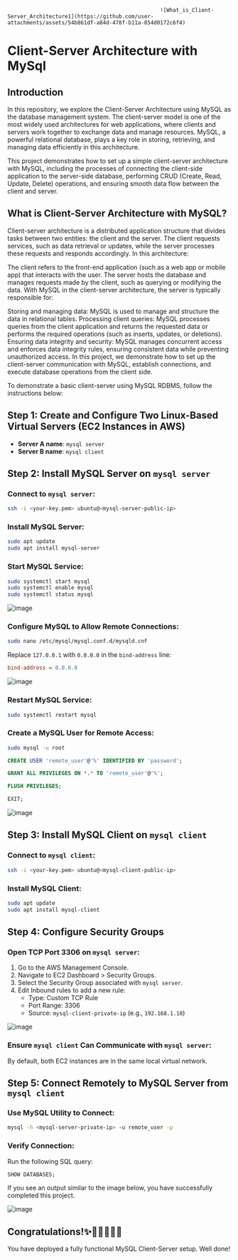                                                     ![What_is_Client-Server_Architecture1](https://github.com/user-attachments/assets/54b861df-a84d-478f-b11a-854d0172c6f4)

# Client-Server Architecture with MySql
## Introduction

In this repository, we explore the Client-Server Architecture using MySQL as the database management system. The client-server model is one of the most widely used architectures for web applications, where clients and servers work together to exchange data and manage resources. MySQL, a powerful relational database, plays a key role in storing, retrieving, and managing data efficiently in this architecture.

This project demonstrates how to set up a simple client-server architecture with MySQL, including the processes of connecting the client-side application to the server-side database, performing CRUD (Create, Read, Update, Delete) operations, and ensuring smooth data flow between the client and server.

## What is Client-Server Architecture with MySQL?
Client-server architecture is a distributed application structure that divides tasks between two entities: the client and the server. The client requests services, such as data retrieval or updates, while the server processes these requests and responds accordingly. In this architecture:

The client refers to the front-end application (such as a web app or mobile app) that interacts with the user.
The server hosts the database and manages requests made by the client, such as querying or modifying the data.
With MySQL in the client-server architecture, the server is typically responsible for:

Storing and managing data: MySQL is used to manage and structure the data in relational tables.
Processing client queries: MySQL processes queries from the client application and returns the requested data or performs the required operations (such as inserts, updates, or deletions).
Ensuring data integrity and security: MySQL manages concurrent access and enforces data integrity rules, ensuring consistent data while preventing unauthorized access.
In this project, we demonstrate how to set up the client-server communication with MySQL, establish connections, and execute database operations from the client side.



To demonstrate a basic client-server using MySQL RDBMS, follow the instructions below:

## Step 1: Create and Configure Two Linux-Based Virtual Servers (EC2 Instances in AWS)

- **Server A name**: `mysql server`
- **Server B name**: `mysql client`

## Step 2: Install MySQL Server on `mysql server`

### Connect to `mysql server`:

```sh
ssh -i <your-key.pem> ubuntu@<mysql-server-public-ip>
```

### Install MySQL Server:

```sh
sudo apt update
sudo apt install mysql-server
```

### Start MySQL Service:

```sh
sudo systemctl start mysql
sudo systemctl enable mysql
sudo systemctl status mysql
```
![image](https://github.com/user-attachments/assets/49b86800-dae2-4ad3-b46b-a9caa1445c42)

### Configure MySQL to Allow Remote Connections:

```sh
sudo nano /etc/mysql/mysql.conf.d/mysqld.cnf
```

Replace `127.0.0.1` with `0.0.0.0` in the `bind-address` line:

```ini
bind-address = 0.0.0.0
```
![image](https://github.com/user-attachments/assets/94bfdd84-fb7a-4638-8edb-61de357dc44e)


### Restart MySQL Service:

```sh
sudo systemctl restart mysql
```

### Create a MySQL User for Remote Access:

```sh
sudo mysql -u root
```
```sql
CREATE USER 'remote_user'@'%' IDENTIFIED BY 'password';
```
```sql
GRANT ALL PRIVILEGES ON *.* TO 'remote_user'@'%';
```
```sql
FLUSH PRIVILEGES;
```
```sql
EXIT;
```
![image](https://github.com/user-attachments/assets/295aea04-9d5e-46c6-a502-183737d317e1)

## Step 3: Install MySQL Client on `mysql client`

### Connect to `mysql client`:

```sh
ssh -i <your-key.pem> ubuntu@<mysql-client-public-ip>
```

### Install MySQL Client:

```sh
sudo apt update
sudo apt install mysql-client
```

## Step 4: Configure Security Groups

### Open TCP Port 3306 on `mysql server`:

1. Go to the AWS Management Console.
2. Navigate to EC2 Dashboard > Security Groups.
3. Select the Security Group associated with `mysql server`.
4. Edit Inbound rules to add a new rule:
   - Type: Custom TCP Rule
   - Port Range: 3306
   - Source: `mysql-client-private-ip` (e.g., `192.168.1.10`)

![image](https://github.com/user-attachments/assets/346d421d-90f3-4adc-9b64-d61d4d938de2)


### Ensure `mysql client` Can Communicate with `mysql server`:

By default, both EC2 instances are in the same local virtual network.

## Step 5: Connect Remotely to MySQL Server from `mysql client`

### Use MySQL Utility to Connect:

```sh
mysql -h <mysql-server-private-ip> -u remote_user -p
```

### Verify Connection:

Run the following SQL query:

```sql
SHOW DATABASES;
```

If you see an output similar to the image below, you have successfully completed this project.

![image](https://github.com/user-attachments/assets/d9f65899-17ad-4dc0-b2fd-8b78664163a3)



## Congratulations!✨🎉🎉🎊🎉🎉

You have deployed a fully functional MySQL Client-Server setup. Well done! 

